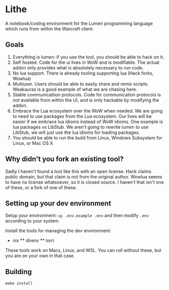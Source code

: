 # Lithe
A notebook/coding environment for the Lumen programming language which runs
from within the Warcraft client.

## Goals
1. Everything is lumen: if you use the tool, you should be able to hack on it.
1. Self hosted. Code for the ui lives in WoW and is modifiable. The actual
   addon only provides what is absolutely necessary to run code.
1. No lua support. There is already tooling supporting lua (Hack forks, Wowlua)
1. Multiuser. Users should be able to easily share and remix scripts. Weakauras
   is a good example of what we are chasing here.
1. Stable communicatiion protocols. Code for communication protocols is _not_
   available from within the UI, and is only hackable by modifying the addon.
1. Embrace the Lua ecosystem over the WoW when needed. We are going to need to
   use packages from the Lua ecosystem. Our lives will be easier if we embrace
   lua idioms instead of WoW idioms. One example is lua packages vs LibStub. We
   aren't going to rewrite lumen to use LibStub, we will just use the lua
   idioms for loading packages.
1. You should be able to run the build from Linux, Windows Subsystem for Linux,
   or Mac OS X

## Why didn't you fork an existing tool?
Sadly I haven't found a tool like this with an open license.
Hack claims public domain, but that claim is not from the original author.
Wowlua seems to have no license whatsoever, so it is closed source.
I haven't that isn't one of these, or a fork of one of these.

## Setting up your dev environment
Setup your environment: `cp .env.example .env` and then modify `.env` according
to your system.

Install the tools for managing the dev environment:
* nix
** direnv
** lorri

These tools work on Macs, Linux, and WSL. You can roll without these, but
you are on your own in that case.

## Building
`make install`
